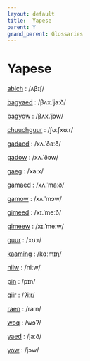 ```yaml
---
layout: default
title:  Yapese
parent: Y
grand_parent: Glossaries
---
```


# Yapese


[abich](https://en.wiktionary.org/wiki/?curid=4934872)
: /ʌβɪʃ/

[bagyaed](https://en.wiktionary.org/wiki/?curid=6155252)
: /βʌx.ˈjaːð/

[bagyow](https://en.wiktionary.org/wiki/?curid=6155230)
: /βʌx.ˈjɔw/

[chuuchguur](https://en.wiktionary.org/wiki/?curid=4884130)
: /ʃʊːʃxʊːr/

[gadaed](https://en.wiktionary.org/wiki/?curid=6155059)
: /xʌ.ˈðaːð/

[gadow](https://en.wiktionary.org/wiki/?curid=4934920)
: /xʌ.ˈðɔw/

[gaeg](https://en.wiktionary.org/wiki/?curid=6154974)
: /xaːx/

[gamaed](https://en.wiktionary.org/wiki/?curid=6155076)
: /xʌ.ˈmaːð/

[gamow](https://en.wiktionary.org/wiki/?curid=6155017)
: /xʌ.ˈmɔw/

[gimeed](https://en.wiktionary.org/wiki/?curid=6155191)
: /xɪ.ˈmeːð/

[gimeew](https://en.wiktionary.org/wiki/?curid=6155036)
: /xɪ.ˈmeːw/

[guur](https://en.wiktionary.org/wiki/?curid=1086969)
: /xʊːr/

[kaaming](https://en.wiktionary.org/wiki/?curid=5010230)
: /kɑːmɪŋ/

[niiw](https://en.wiktionary.org/wiki/?curid=6152428)
: /niːw/

[pin](https://en.wiktionary.org/wiki/?curid=6641)
: /pɪn/

[qiir](https://en.wiktionary.org/wiki/?curid=6154998)
: /ʔiːr/

[raen](https://en.wiktionary.org/wiki/?curid=1635576)
: /raːn/

[woq](https://en.wiktionary.org/wiki/?curid=4884116)
: /wɔʔ/

[yaed](https://en.wiktionary.org/wiki/?curid=6155200)
: /jaːð/

[yow](https://en.wiktionary.org/wiki/?curid=250796)
: /jɔw/

